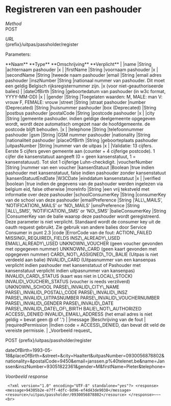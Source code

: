 ---
---

# Registreren van een pashouder

_Method_  
 POST

_URL_  
 {prefix}/uitpas/passholder/register

Parameters:

 <thead><th>**Naam**</th> <th>**Type**</th> <th>**Omschrijving**</th> <th>**Verplicht**</th> |  
</thead> |name |String |achternaam pashouder |x |  
 |firstName |String |voornaam pashouder |x |  
 |secondName |String |tweede naam pashouder |email |String |email adres pashouder |inszNumber |String |nationaal nummer van pashouder. Dit moet een geldig Belgisch rijksregisternummer zijn. |x (voor niet-geauthoriseerde balies) |  
 |dateOfBirth |String |geboortedatum van pashouder (in w3c format, YYYY-MM-DD) |x |  
 |gender |String |Toegelaten waarden:  
 M, MALE: man  
 V: vrouw  
 F, FEMALE: vrouw |street |String |straat pashouder |<span>number</span> <span>(Deprecated)</span> |String |huisnummer pashouder |<span>box</span> <span>(Deprecated)</span> |String |postbus pashouder |postalCode |String |postcode pashouder |x |  
 |city |String |gemeente pashouder. indien geldige deelgemeente opgegeven wordt, wordt deze automatisch omgezet naar de hoofdgemeente. de postcode blijft behouden. |x |  
 |telephone |String |telefoonnummer pashouder |gsm |String |GSM nummer pashouder |nationality |String |nationaliteit pashouder |placeOfBirth |String |geboorteplaats pashouder |uitpasNumber |String |nummer van de uitpas |x |  
 |Validatie: 13 cijfers. Eerste 5 cijfers geven gemeente aan (counter + 4 cijferige postcode). 1 cijfer die kansenstatuut aangeeft (0 = geen kansenstatuut, 1 = kansenstatuuut). Tot slot 1 cijferige Luhn-checkdigit. |voucherNumber |String |nummer van een voucher |kansenStatuut |Boolean |true indien pashouder met kansenstatuut, false indien pashouder zonder kansenstatuut |kansenStatuutEndDate |W3CDate |einddatum kansenstatuut |x |  
 |verified |boolean |true indien de gegevens van de pashouder werden ingelezen via belgium eid, false otherwise |moreInfo |String |een vrij tekstveld met informatie over deze pashouder |schoolConsumerKey |String |consumerKey van de school van deze pashouder |emailPreference |String |‘ALL\_MAILS’, ‘NOTIFICATION\_MAILS’ or ‘NO\_MAILS’ |smsPreference |String |‘ALL\_SMS’, ‘NOTIFICATION\_SMS’ or ‘NO\_SMS’ |balieConsumerKey |String |ConsumerKey van de balie waarop deze pashouder wordt geregistreerd. Deze parameter is niet verplicht. Standaard wordt de consumer key uit de oauth request gebruikt. Zie gebruik van andere balies door Service Consumer in punt 2.3 |code |ErrorCode van de fout:  
 ACTION\_FAILED  
 MISSING\_REQUIRED\_FIELDS  
 INSZ\_ALREADY\_USED  
 EMAIL\_ALREADY\_USED  
 UNKNOWN\_VOUCHER (geen voucher gevonden met opgegeven nummer)  
 UNKNOWN\_CARD (geen kaart gevonden met opgegeven nummer)  
 CARD\_NOT\_ASSIGNED\_TO\_BALIE (Uitpas is niet verdeeld aan balie)  
 INVALID\_CARD (Uitpasnummer van een kansenpas verplicht indien pashouder met kansenstatuut of Pashouder met kansenstatuut verplicht indien uitpasnummer van kansenpas)  
 INVALID\_CARD\_STATUS (kaart was niet in LOCAL\_STOCK)  
 INVALID\_VOUCHER\_STATUS (voucher is reeds verzilverd)  
 UNKNOWN\_SCHOOL  
 PARSE\_INVALID\_CITY\_NAME  
 PARSE\_INVALID\_POSTAL\_CODE  
 PARSE\_INVALID\_INSZ  
 PARSE\_INVALID\_UITPASNUMBER  
 PARSE\_INVALID\_VOUCHERNUMBER  
 PARSE\_INVALID\_GENDER  
 PARSE\_INVALID\_DATE  
 PARSE\_INVALID\_DATE\_OF\_BIRTH  
 BALIE\_NOT\_AUTHORIZED  
 ACCESS\_DENIED  
 INVALID\_EMAIL\_ADDRESS (het email adres is niet geldig = bevat geen @ of '.') |  
 |message |Beschrijving van de fout |  
 |requiredPermission |Indien code = ACCESS\_DENIED, dan bevat dit veld de vereiste permissie. |  
_Voorbeeld request_

POST {prefix}/uitpas/passholder/register

dateOfBirth=1993-05-18&placeOfBirth=&street=&city=Haaltert&uitpasNumber=0930056878802&nationality=&postalCode=9450&email=janssen.p%40telenet.be&name=Janssen&inszNumber=93051822361&gender=M&firstName=Pieter&telephone=

_Voorbeeld response_

~~~
 <?xml version="1.0" encoding="UTF-8" standalone="yes"?> <response> 	<message>94305b2e-e7ff-4dfc-8d96-ef4d43de9038</message> 	<resource>/uitpas/passholder/0930056878802</resource> </response>~~~<br>